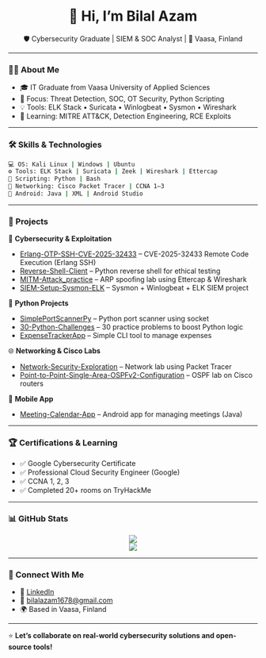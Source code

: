 <h1 align="center">👋 Hi, I’m Bilal Azam</h1>
<p align="center">
  🛡️ Cybersecurity Graduate | SIEM & SOC Analyst | 📍 Vaasa, Finland
</p>

---

### 👨‍💻 About Me
- 🎓 IT Graduate from Vaasa University of Applied Sciences  
- 🔐 Focus: Threat Detection, SOC, OT Security, Python Scripting  
- 💡 Tools: ELK Stack • Suricata • Winlogbeat • Sysmon • Wireshark  
- 🎯 Learning: MITRE ATT&CK, Detection Engineering, RCE Exploits

---

### 🛠️ Skills & Technologies
```bash
💻 OS: Kali Linux | Windows | Ubuntu  
⚙️ Tools: ELK Stack | Suricata | Zeek | Wireshark | Ettercap  
📜 Scripting: Python | Bash  
🛁 Networking: Cisco Packet Tracer | CCNA 1–3  
📱 Android: Java | XML | Android Studio
```

---

### 🚀 Projects

🔐 **Cybersecurity & Exploitation**
- [Erlang-OTP-SSH-CVE-2025-32433](https://github.com/bilalz5-github/Erlang-OTP-SSH-CVE-2025-32433) – CVE-2025-32433 Remote Code Execution (Erlang SSH)
- [Reverse-Shell-Client](https://github.com/bilalz5-github/Reverse-Shell-Client) – Python reverse shell for ethical testing
- [MITM-Attack_practice](https://github.com/bilalz5-github/MITM-Attack_practice) – ARP spoofing lab using Ettercap & Wireshark
- [SIEM-Setup-Sysmon-ELK](https://github.com/bilalz5-github/SIEM-Setup-Sysmon-ELK) – Sysmon + Winlogbeat + ELK SIEM project

🐍 **Python Projects**
- [SimplePortScannerPy](https://github.com/bilalz5-github/SimplePortScannerPy) – Python port scanner using socket
- [30-Python-Challenges](https://github.com/bilalz5-github/30-Python-Challenges) – 30 practice problems to boost Python logic
- [ExpenseTrackerApp](https://github.com/bilalz5-github/ExpenseTrackerApp) – Simple CLI tool to manage expenses

🌐 **Networking & Cisco Labs**
- [Network-Security-Exploration](https://github.com/bilalz5-github/Network-Security-Exploration) – Network lab using Packet Tracer
- [Point-to-Point-Single-Area-OSPFv2-Configuration](https://github.com/bilalz5-github/Point-to-Point-Single-Area-OSPFv2-Configuration) – OSPF lab on Cisco routers

📱 **Mobile App**
- [Meeting-Calendar-App](https://github.com/bilalz5-github/Meeting-Calendar-App) – Android app for managing meetings (Java)

---

### 🏆 Certifications & Learning
- ✅ Google Cybersecurity Certificate  
- ✅ Professional Cloud Security Engineer (Google)  
- ✅ CCNA 1, 2, 3  
- ✅ Completed 20+ rooms on TryHackMe

---

### 📊 GitHub Stats

<p align="center">
  <img src="https://github-readme-stats.vercel.app/api?username=bilalz5-github&show_icons=true&theme=radical" />
  <br />
  <img src="https://streak-stats.demolab.com/?user=bilalz5-github&theme=dark" />
</p>

---

### 📢 Connect With Me
- 💼 [LinkedIn](https://www.linkedin.com/in/YOUR_LINKEDIN)  
- 📧 bilalazam1678@gmail.com  
- 🌍 Based in Vaasa, Finland  

---

⭐ **Let’s collaborate on real-world cybersecurity solutions and open-source tools!**
